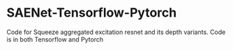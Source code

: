 # SAENet-Tensorflow-Pytorch
Code for Squeeze aggregated excitation resnet and its depth variants. Code is in both Tensorflow and Pytorch
